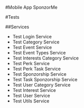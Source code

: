 #Mobile App SponzorMe



#Tests


##Services

* Test Login Service
* Test Category Service
* Test Event Service
* Test Event Types Service
* Test Interests Category Service
* Test Perk Service
* Test Perk Task Service
* Test Sponzorship Service
* Test Task Sponzorship Service
* Test User Category Service
* Test Interest Service
* Test User Service
* Test Utils Service
